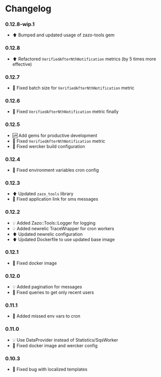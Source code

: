 # Changelog

### 0.12.8-wip.1
- :arrow_up: Bumped and updated usage of zazo-tools gem

### 0.12.8
- :arrow_up: Refactored `VerifiedAfterNthNotification` metrics (by 5 times more effective)

### 0.12.7
- :hammer: Fixed batch size for `VerifiedAfterNthNotification` metric

### 0.12.6
- :hammer: Fixed `VerifiedAfterNthNotification` metric finally

### 0.12.5
- :up: Add gems for productive development
- :hammer: Fixed `VerifiedAfterNthNotification` metric
- :hammer: Fixed wercker build configuration

### 0.12.4
- :hammer: Fixed environment variables cron config

### 0.12.3
- :arrow_up: Updated `zazo_tools` library
- :hammer: Fixed application link for sms messages

### 0.12.2
- :bulb: Added Zazo::Tools::Logger for logging
- :bulb: Added newrelic TraceWrapper for cron workers
- :arrow_up: Updated newrelic configuration 
- :arrow_up: Updated Dockerfile to use updated base image

### 0.12.1
- :hammer: Fixed docker image

### 0.12.0
- :bulb: Added pagination for messages
- :hammer: Fixed queries to get only recent users

### 0.11.1
- :hammer: Added missed env vars to cron

### 0.11.0
- :bulb: Use DataProvider instead of Statistics/SqsWorker
- :hammer: Fixed docker image and wercker config

### 0.10.3
- :hammer: Fixed bug with localized templates
